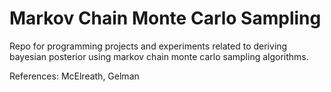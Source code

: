 # Markov Chain Monte Carlo Sampling
Repo for programming projects and experiments related to deriving bayesian posterior using markov chain monte carlo sampling algorithms.

References: McElreath, Gelman
